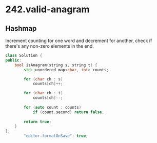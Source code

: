 # 242.valid-anagram

## Hashmap

Increment counting for one word and decrement for another, check if there's any non-zero elements in the end.

``` cpp
class Solution {
public:
    bool isAnagram(string s, string t) {
        std::unordered_map<char, int> counts;

        for (char ch : s)
            counts[ch]++;

        for (char ch : t)
            counts[ch]--;
        
        for (auto count : counts) 
            if (count.second) return false;
        
        return true;
    }
};
        "editor.formatOnSave": true,

```
